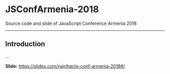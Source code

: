 # JSConfArmenia-2018
Source code and slide of JavaScript Conference Armenia 2018

----------
## Introduction

...

**Slide:** https://slides.com/nairihar/js-conf-armenia-2018#/
